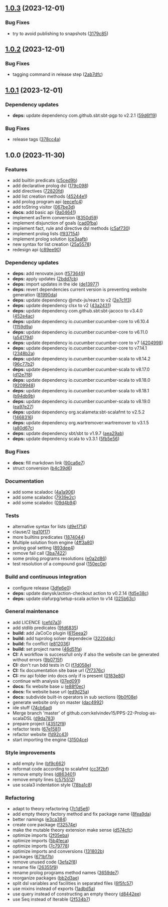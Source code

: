 ## [1.0.3](https://github.com/kelvindev15/PPS-22-Prolog-as-scalaDSL/compare/1.0.2...1.0.3) (2023-12-01)


### Bug Fixes

* try to avoid publishing to snapshots ([3179c85](https://github.com/kelvindev15/PPS-22-Prolog-as-scalaDSL/commit/3179c85963bf5c3b27f7f76294e0e89578e1fe2b))

## [1.0.2](https://github.com/kelvindev15/PPS-22-Prolog-as-scalaDSL/compare/1.0.1...1.0.2) (2023-12-01)


### Bug Fixes

* tagging command in release step ([2ab7dfc](https://github.com/kelvindev15/PPS-22-Prolog-as-scalaDSL/commit/2ab7dfca9ef431123410f7e4facd1ad12d80bf29))

## [1.0.1](https://github.com/kelvindev15/PPS-22-Prolog-as-scalaDSL/compare/1.0.0...1.0.1) (2023-12-01)


### Dependency updates

* **deps:** update dependency com.github.sbt:sbt-pgp to v2.2.1 ([59d6f19](https://github.com/kelvindev15/PPS-22-Prolog-as-scalaDSL/commit/59d6f1946da9122de47d0aabd2c03e3288818cdb))


### Bug Fixes

* release tags ([378cc4a](https://github.com/kelvindev15/PPS-22-Prolog-as-scalaDSL/commit/378cc4ac58a3a8294093e4d6bf1589186c3a11de))

## 1.0.0 (2023-11-30)


### Features

* add builtin predicats ([c5ced9b](https://github.com/kelvindev15/PPS-22-Prolog-as-scalaDSL/commit/c5ced9bd5b10389efded59ca05f96419bafccaa3))
* add declarative prolog dsl ([179c098](https://github.com/kelvindev15/PPS-22-Prolog-as-scalaDSL/commit/179c098e7f93b30223a6d14734f9aa060769801a))
* add directives ([72820fd](https://github.com/kelvindev15/PPS-22-Prolog-as-scalaDSL/commit/72820fd8011d7c2e408e692f619f560851df86b4))
* add list creation methods ([45244e1](https://github.com/kelvindev15/PPS-22-Prolog-as-scalaDSL/commit/45244e11aa1dde5f618994edd2ff912c6367238c))
* add prolog program api ([eecefc4](https://github.com/kelvindev15/PPS-22-Prolog-as-scalaDSL/commit/eecefc4d5091d2d5015e858b558b805692b5918c))
* add toString visitor ([067be3d](https://github.com/kelvindev15/PPS-22-Prolog-as-scalaDSL/commit/067be3d846adb5b49acd4de992bd1d58a5201eb4))
* **docs:** add basic api ([9a04641](https://github.com/kelvindev15/PPS-22-Prolog-as-scalaDSL/commit/9a046417f3fed5bd848647341b5f6ed536f2bb1e))
* implement asTerm conversion ([8350d59](https://github.com/kelvindev15/PPS-22-Prolog-as-scalaDSL/commit/8350d59344f76f7d1701689f6319925fcc060f7a))
* implement disjunction of goals ([cad0fba](https://github.com/kelvindev15/PPS-22-Prolog-as-scalaDSL/commit/cad0fbaf60d2530804bbf1c021e670ffeeb658ee))
* implement fact, rule and directive dsl methods ([c5af730](https://github.com/kelvindev15/PPS-22-Prolog-as-scalaDSL/commit/c5af730be1ebede7fb9e7ae5cea275faf25dfc86))
* implement prolog lists ([f937154](https://github.com/kelvindev15/PPS-22-Prolog-as-scalaDSL/commit/f9371547333323117066b57a4552b8f51228a9cc))
* implement prolog solution ([ce3aafb](https://github.com/kelvindev15/PPS-22-Prolog-as-scalaDSL/commit/ce3aafbbaad0937d55c5be6c635866be76b6c929))
* new syntax for list creation ([25a5578](https://github.com/kelvindev15/PPS-22-Prolog-as-scalaDSL/commit/25a55783ccb60c5862b05725e39be143ff34d874))
* redesign api ([c89ee90](https://github.com/kelvindev15/PPS-22-Prolog-as-scalaDSL/commit/c89ee9039a49e47886726cf4752443462d4c46be))


### Dependency updates

* **deps:** add renovate.json ([f573649](https://github.com/kelvindev15/PPS-22-Prolog-as-scalaDSL/commit/f573649a1ec2d8476bfcd213c8f7039b220931f1))
* **deps:** apply updates ([2bdd7cb](https://github.com/kelvindev15/PPS-22-Prolog-as-scalaDSL/commit/2bdd7cbcb914a45fced533327d50cd8dba89f408))
* **deps:** import updates in the ide ([de13977](https://github.com/kelvindev15/PPS-22-Prolog-as-scalaDSL/commit/de13977cfdaa5fdf9289ee9b2cc0a51615795d28))
* **deps:** revert dependencies current version is preventing website generation ([81990da](https://github.com/kelvindev15/PPS-22-Prolog-as-scalaDSL/commit/81990dad2af1073f9b7bd9e1f7135d78dd30bde6))
* **deps:** update dependency @mdx-js/react to v2 ([2e7c1f3](https://github.com/kelvindev15/PPS-22-Prolog-as-scalaDSL/commit/2e7c1f3a9cd279df30048976c891b0684419dcda))
* **deps:** update dependency clsx to v2 ([43a2431](https://github.com/kelvindev15/PPS-22-Prolog-as-scalaDSL/commit/43a24312aaa8709bb116b0dc233a7eb953f8072e))
* **deps:** update dependency com.github.sbt:sbt-jacoco to v3.4.0 ([452e4ac](https://github.com/kelvindev15/PPS-22-Prolog-as-scalaDSL/commit/452e4acf41f53c19e1489649bfd1f9c5be7c35da))
* **deps:** update dependency io.cucumber:cucumber-core to v6.10.4 ([1159d9a](https://github.com/kelvindev15/PPS-22-Prolog-as-scalaDSL/commit/1159d9a86164000ada8856bde8a9cc4a27c7562d))
* **deps:** update dependency io.cucumber:cucumber-core to v6.11.0 ([a541794](https://github.com/kelvindev15/PPS-22-Prolog-as-scalaDSL/commit/a541794301b033f58f437b78bbb5bee18b71cc7f))
* **deps:** update dependency io.cucumber:cucumber-core to v7 ([4204998](https://github.com/kelvindev15/PPS-22-Prolog-as-scalaDSL/commit/42049983d8092c1909ea4db44c9fbd7527ec8541))
* **deps:** update dependency io.cucumber:cucumber-core to v7.14.1 ([2348b2a](https://github.com/kelvindev15/PPS-22-Prolog-as-scalaDSL/commit/2348b2a6bd48ebf51d7d8df91ff56012993fe98c))
* **deps:** update dependency io.cucumber:cucumber-scala to v8.14.2 ([96c77b2](https://github.com/kelvindev15/PPS-22-Prolog-as-scalaDSL/commit/96c77b207de98dc9d78579c053ee53d3bff74940))
* **deps:** update dependency io.cucumber:cucumber-scala to v8.17.0 ([d12e7f8](https://github.com/kelvindev15/PPS-22-Prolog-as-scalaDSL/commit/d12e7f85372c4b198ea28681f4aae719786f7e74))
* **deps:** update dependency io.cucumber:cucumber-scala to v8.18.0 ([9209948](https://github.com/kelvindev15/PPS-22-Prolog-as-scalaDSL/commit/92099488ce13fd49a37b198ef8ba883b2e5b9898))
* **deps:** update dependency io.cucumber:cucumber-scala to v8.18.1 ([b94db9b](https://github.com/kelvindev15/PPS-22-Prolog-as-scalaDSL/commit/b94db9bb83592778b963b69820695c65901ad188))
* **deps:** update dependency io.cucumber:cucumber-scala to v8.19.0 ([ea97e27](https://github.com/kelvindev15/PPS-22-Prolog-as-scalaDSL/commit/ea97e27017d38045d093dc9dbf7522aa150492d4))
* **deps:** update dependency org.scalameta:sbt-scalafmt to v2.5.2 ([1468316](https://github.com/kelvindev15/PPS-22-Prolog-as-scalaDSL/commit/14683168b9e591af382e5d0e5d83eea75a946014))
* **deps:** update dependency org.wartremover:wartremover to v3.1.5 ([a80d67c](https://github.com/kelvindev15/PPS-22-Prolog-as-scalaDSL/commit/a80d67cef3a3ab7ad8eff113a6ae2c9d587a2ffb))
* **deps:** update dependency sbt/sbt to v1.9.7 ([aea29ab](https://github.com/kelvindev15/PPS-22-Prolog-as-scalaDSL/commit/aea29ab8ea30b587f7e391758e9a8f2bc8882d50))
* **deps:** update dependency scala to v3.3.1 ([5fb5e56](https://github.com/kelvindev15/PPS-22-Prolog-as-scalaDSL/commit/5fb5e56cb82b4772619c447a90e2c3000085d035))


### Bug Fixes

* **docs:** fill markdown link ([90ca6e7](https://github.com/kelvindev15/PPS-22-Prolog-as-scalaDSL/commit/90ca6e7ec6d6ca5d41c30a47ebb798c62707235e))
* struct conversion ([b4c39d6](https://github.com/kelvindev15/PPS-22-Prolog-as-scalaDSL/commit/b4c39d67bd6949a752111b6bae09088add8fe092))


### Documentation

* add some scaladoc ([4a1a906](https://github.com/kelvindev15/PPS-22-Prolog-as-scalaDSL/commit/4a1a9062f01f72580a099a4c3aa822a8dfdfd305))
* add some scaladoc ([7939e2c](https://github.com/kelvindev15/PPS-22-Prolog-as-scalaDSL/commit/7939e2c5e1a1a750a7825adbdd44a6c89e6a1b76))
* add some scaladoc ([09d4b94](https://github.com/kelvindev15/PPS-22-Prolog-as-scalaDSL/commit/09d4b941714e5fa2c83330c28a2055a788ec2cdf))


### Tests

* alternative syntax for lists ([d9e1714](https://github.com/kelvindev15/PPS-22-Prolog-as-scalaDSL/commit/d9e1714e3f22fad58945c2f7fc41216084593cf8))
* clause/2 ([ea10f17](https://github.com/kelvindev15/PPS-22-Prolog-as-scalaDSL/commit/ea10f17d0dfb3764559664d8d2a1fa01c9dddc4b))
* more builtins predicates ([1874044](https://github.com/kelvindev15/PPS-22-Prolog-as-scalaDSL/commit/1874044c95a9359809daa4ac4e79db5c8d7f48f6))
* Multiple solution from engine ([4ff3a80](https://github.com/kelvindev15/PPS-22-Prolog-as-scalaDSL/commit/4ff3a800887ed41bce8bcde9d2b328033dd3e6be))
* prolog goal setting ([893dee4](https://github.com/kelvindev15/PPS-22-Prolog-as-scalaDSL/commit/893dee42016438cadd4e5ec04912cf9cd20a0a33))
* remove fail call ([3ba7422](https://github.com/kelvindev15/PPS-22-Prolog-as-scalaDSL/commit/3ba74224e36df4a72b9b8cac9a6ee9d41b52b7b9))
* some prolog programs resolutions ([e0a2d86](https://github.com/kelvindev15/PPS-22-Prolog-as-scalaDSL/commit/e0a2d86d98772c818e2b1cfa65b94ce3e01ce9c4))
* test resolution of a compound goal ([150ec0e](https://github.com/kelvindev15/PPS-22-Prolog-as-scalaDSL/commit/150ec0ee43582b41907107fbd23e4e70b1e294d3))


### Build and continuous integration

* configure release ([3dfe6e0](https://github.com/kelvindev15/PPS-22-Prolog-as-scalaDSL/commit/3dfe6e05b30a59ca712a85f817878a1d37cbf39b))
* **deps:** update danysk/action-checkout action to v0.2.14 ([fd5e38c](https://github.com/kelvindev15/PPS-22-Prolog-as-scalaDSL/commit/fd5e38c5c16356d67df5e5d4497e9609c956710a))
* **deps:** update olafurpg/setup-scala action to v14 ([025b63c](https://github.com/kelvindev15/PPS-22-Prolog-as-scalaDSL/commit/025b63c96b7d02fd7b77ab926a34e020eceb26b8))


### General maintenance

* add LICENCE ([cefd7a3](https://github.com/kelvindev15/PPS-22-Prolog-as-scalaDSL/commit/cefd7a33c1e640da5030a540e04f87dc7528e2be))
* add stdlib predicates ([9fd6835](https://github.com/kelvindev15/PPS-22-Prolog-as-scalaDSL/commit/9fd6835ee95383a7201090ac5d5f89151d4c47a1))
* **build:** add JaCoCo plugin ([615eea2](https://github.com/kelvindev15/PPS-22-Prolog-as-scalaDSL/commit/615eea2c64b66688115e070896be205d2a648c92))
* **build:** add tuprolog solver dependecie ([3220d4c](https://github.com/kelvindev15/PPS-22-Prolog-as-scalaDSL/commit/3220d4c70ea91d71ccc4f1ac440605c91c307b83))
* **build:** fix conflict ([e812036](https://github.com/kelvindev15/PPS-22-Prolog-as-scalaDSL/commit/e812036931529d5a76e337107f3e53ddf66b9ab4))
* **build:** set project name ([46d51fa](https://github.com/kelvindev15/PPS-22-Prolog-as-scalaDSL/commit/46d51fab4135976dc816233316fda3631a52c4d1))
* **CI:** A workflow is successfull only if also the website can be generated without errors ([9b0715f](https://github.com/kelvindev15/PPS-22-Prolog-as-scalaDSL/commit/9b0715f6758d3f337a10764a9ee58940718d911d))
* **CI:** don't run bdd tests in CI ([f7d058e](https://github.com/kelvindev15/PPS-22-Prolog-as-scalaDSL/commit/f7d058e5874910eae9cd20023d08b4496c947b2f))
* **CI:** fix documentation site base url ([7f7376c](https://github.com/kelvindev15/PPS-22-Prolog-as-scalaDSL/commit/7f7376cdd441038ef8f4543a53acf3ad7ede68fd))
* **CI:** mv api folder into docs only if is present ([0183e80](https://github.com/kelvindev15/PPS-22-Prolog-as-scalaDSL/commit/0183e80af3558da95bfd4483656741bf2033971f))
* continue with analysis ([07ed091](https://github.com/kelvindev15/PPS-22-Prolog-as-scalaDSL/commit/07ed091640ed8d1165277968ab7c55840ee7447d))
* **docs:** fix website base u ([e88f0ec](https://github.com/kelvindev15/PPS-22-Prolog-as-scalaDSL/commit/e88f0ec4bfc74a295532d6397f05b49f1f565901))
* **docs:** fix website base url ([ed9d25a](https://github.com/kelvindev15/PPS-22-Prolog-as-scalaDSL/commit/ed9d25aed640dd28f466294e8dc842fc5c6646c9))
* **docs:** subdivide built-in operators in sub sections ([9b0f08e](https://github.com/kelvindev15/PPS-22-Prolog-as-scalaDSL/commit/9b0f08ec37126df7a7b2d1b1d145c138cdba7ca0))
* generate website only on master ([dac4992](https://github.com/kelvindev15/PPS-22-Prolog-as-scalaDSL/commit/dac499217d244dc8f182c144864d6c79573ce996))
* ide stuff ([74cb6ad](https://github.com/kelvindev15/PPS-22-Prolog-as-scalaDSL/commit/74cb6ad6abe6e234b4a0b99233044fa69a98f314))
* Merge branch 'master' of github.com:kelvindev15/PPS-22-Prolog-as-scalaDSL ([d9da783](https://github.com/kelvindev15/PPS-22-Prolog-as-scalaDSL/commit/d9da783af8b0a9d58e03953941f4874e5af4082a))
* prepare project ([43512f9](https://github.com/kelvindev15/PPS-22-Prolog-as-scalaDSL/commit/43512f9b1c011330ce39a29e884571e84aba9744))
* refactor tests ([67e1581](https://github.com/kelvindev15/PPS-22-Prolog-as-scalaDSL/commit/67e1581f7ead5c02b4042a646d0fe203191d7255))
* refactor website ([fd92c43](https://github.com/kelvindev15/PPS-22-Prolog-as-scalaDSL/commit/fd92c43b7a7adeb7e8af41dd0daa49822fdb57e9))
* start importing the engine ([31504ce](https://github.com/kelvindev15/PPS-22-Prolog-as-scalaDSL/commit/31504ceca3b3667f4edebbbd7da549fd0171d91e))


### Style improvements

* add empty line ([bf9c662](https://github.com/kelvindev15/PPS-22-Prolog-as-scalaDSL/commit/bf9c6622835c3a0e2e150e714be155b33e0a8af7))
* reformat code according to scalafmt ([cc3f2bf](https://github.com/kelvindev15/PPS-22-Prolog-as-scalaDSL/commit/cc3f2bfd1ddf7800307de0e99beb0679a4cb0f75))
* remove empty lines ([d863401](https://github.com/kelvindev15/PPS-22-Prolog-as-scalaDSL/commit/d86340160af6b5b528b908980446c31a50f0b013))
* remove empty lines ([c575512](https://github.com/kelvindev15/PPS-22-Prolog-as-scalaDSL/commit/c5755125d2389627da9465a2945bcbeb51b8f7a1))
* use scala3 indentation style ([78ba1c8](https://github.com/kelvindev15/PPS-22-Prolog-as-scalaDSL/commit/78ba1c8235ab3f51f2216e0a61da99d3c0ed2898))


### Refactoring

* adapt to theory refactoring ([7c1d5e6](https://github.com/kelvindev15/PPS-22-Prolog-as-scalaDSL/commit/7c1d5e63f4aecfcfa66e346891dbe18279569287))
* add empty theory factory method and fix package name ([8fea9da](https://github.com/kelvindev15/PPS-22-Prolog-as-scalaDSL/commit/8fea9da182c5c9510788e9d31b4cfe974362154a))
* better namings ([e3ca384](https://github.com/kelvindev15/PPS-22-Prolog-as-scalaDSL/commit/e3ca3848700be4df264e4992b8bfe5ec8e0d6745))
* create core package ([f32574e](https://github.com/kelvindev15/PPS-22-Prolog-as-scalaDSL/commit/f32574ef218918c98bb2beaa9dedaba225e64fd2))
* make the mutable theory extension make sense ([d574cfc](https://github.com/kelvindev15/PPS-22-Prolog-as-scalaDSL/commit/d574cfcbc974e234d560c4a00aba50dec2d57872))
* optimize imports ([2f05eba](https://github.com/kelvindev15/PPS-22-Prolog-as-scalaDSL/commit/2f05eba66f49790a76dff839c2c58349fb5cdec3))
* optimize imports ([5b4feca](https://github.com/kelvindev15/PPS-22-Prolog-as-scalaDSL/commit/5b4feca153c7acee5edab9d4395f9b2bff0246c6))
* optimize imports ([7c79778](https://github.com/kelvindev15/PPS-22-Prolog-as-scalaDSL/commit/7c79778f6c2e821011c15e35b6e42bcad2095c9a))
* optimize imports and conversions ([131802b](https://github.com/kelvindev15/PPS-22-Prolog-as-scalaDSL/commit/131802bc706aeaf4ebc576dbb515c3d8acec6054))
* packages ([671bf7b](https://github.com/kelvindev15/PPS-22-Prolog-as-scalaDSL/commit/671bf7b193fd5be4455ff90502f5520e134101b1))
* remove unused code ([3efa2f8](https://github.com/kelvindev15/PPS-22-Prolog-as-scalaDSL/commit/3efa2f81a728d8d2637956bb307016555a71f972))
* rename file ([26355f9](https://github.com/kelvindev15/PPS-22-Prolog-as-scalaDSL/commit/26355f9689ee322f1cd8d349a3fe46db5ba85ba5))
* rename prolog programs method names ([3659de7](https://github.com/kelvindev15/PPS-22-Prolog-as-scalaDSL/commit/3659de7ea18a5dfc94da842770a6dda638dde0da))
* reorganize packages ([bb2d3ae](https://github.com/kelvindev15/PPS-22-Prolog-as-scalaDSL/commit/bb2d3aee5e5b24e5ee30932bce4472e19da6e54b))
* split dsl variables and facilities in separated files ([6f5fc57](https://github.com/kelvindev15/PPS-22-Prolog-as-scalaDSL/commit/6f5fc571ef23355683fe2cf79525d7523817f539))
* use mixins instead of exports ([1adbd5a](https://github.com/kelvindev15/PPS-22-Prolog-as-scalaDSL/commit/1adbd5aaafbc657e35ea303ca374219790421505))
* use query instead of constructing an empty theory ([d8442ee](https://github.com/kelvindev15/PPS-22-Prolog-as-scalaDSL/commit/d8442eee727c0a257238077da63c7931f63ff28e))
* use Seq instead of Iterable ([2f534b7](https://github.com/kelvindev15/PPS-22-Prolog-as-scalaDSL/commit/2f534b7d1b38b0b8e519e379c5f33e0938b68247))
